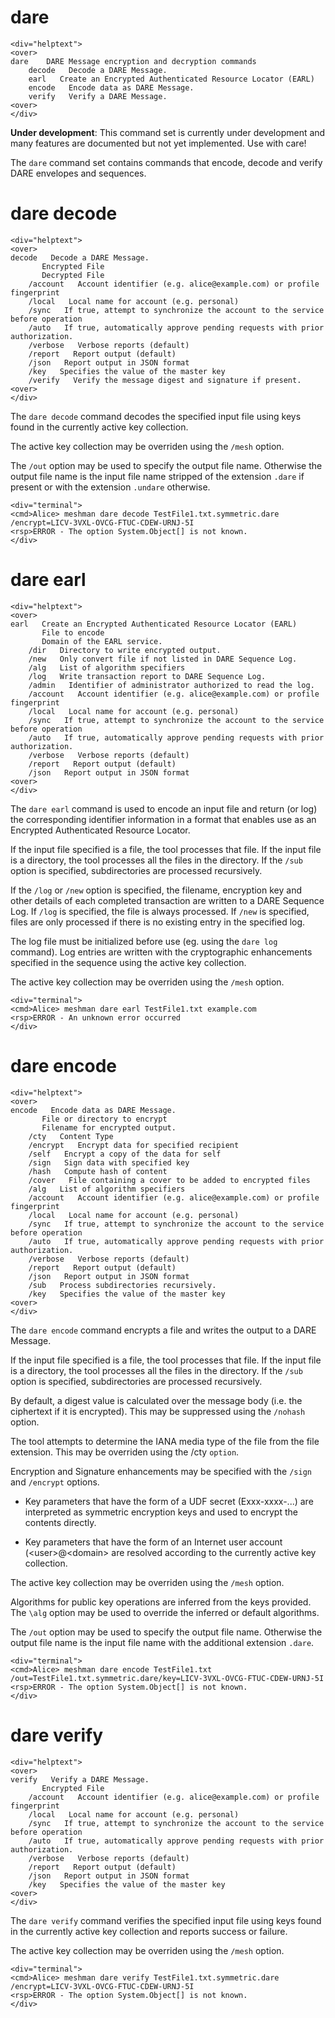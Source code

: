 # dare

~~~~
<div="helptext">
<over>
dare    DARE Message encryption and decryption commands
    decode   Decode a DARE Message.
    earl   Create an Encrypted Authenticated Resource Locator (EARL)
    encode   Encode data as DARE Message.
    verify   Verify a DARE Message.
<over>
</div>
~~~~

**Under development**: This command set is currently under development and many
features are documented but not yet implemented. Use with care!

The `dare` command set contains commands that encode, decode and verify 
DARE envelopes and sequences.





# dare decode

~~~~
<div="helptext">
<over>
decode   Decode a DARE Message.
       Encrypted File
       Decrypted File
    /account   Account identifier (e.g. alice@example.com) or profile fingerprint
    /local   Local name for account (e.g. personal)
    /sync   If true, attempt to synchronize the account to the service before operation
    /auto   If true, automatically approve pending requests with prior authorization.
    /verbose   Verbose reports (default)
    /report   Report output (default)
    /json   Report output in JSON format
    /key   Specifies the value of the master key
    /verify   Verify the message digest and signature if present.
<over>
</div>
~~~~

The `dare decode` command decodes the specified input file using keys found in the
currently active key collection.

The active key collection may be overriden using the `/mesh` option.

The `/out` option may be used to specify the output file name. Otherwise the output
file name is the input file name stripped of the extension `.dare` if present or
with the extension `.undare` otherwise.


~~~~
<div="terminal">
<cmd>Alice> meshman dare decode TestFile1.txt.symmetric.dare /encrypt=LICV-3VXL-OVCG-FTUC-CDEW-URNJ-5I
<rsp>ERROR - The option System.Object[] is not known.
</div>
~~~~






# dare earl

~~~~
<div="helptext">
<over>
earl   Create an Encrypted Authenticated Resource Locator (EARL)
       File to encode
       Domain of the EARL service.
    /dir   Directory to write encrypted output.
    /new   Only convert file if not listed in DARE Sequence Log.
    /alg   List of algorithm specifiers
    /log   Write transaction report to DARE Sequence Log.
    /admin   Identifier of administrator authorized to read the log.
    /account   Account identifier (e.g. alice@example.com) or profile fingerprint
    /local   Local name for account (e.g. personal)
    /sync   If true, attempt to synchronize the account to the service before operation
    /auto   If true, automatically approve pending requests with prior authorization.
    /verbose   Verbose reports (default)
    /report   Report output (default)
    /json   Report output in JSON format
<over>
</div>
~~~~

The `dare earl` command is used to encode an input file and return
(or log) the corresponding identifier information in a format that enables use
as an Encrypted Authenticated Resource Locator.

If the input file specified is a file, the tool processes that file. If the
input file is a directory, the tool processes all the files in the directory. If the
`/sub` option is specified, subdirectories are processed recursively.

If the `/log` or `/new` option is specified, the filename, encryption key and other details of
each completed transaction are written to a DARE Sequence Log. If `/log` is specified, the 
file is always processed. If `/new` is specified, files are only
processed if there is no existing entry in the specified log.

The log file must be initialized before use (eg. using the `dare log` 
command). Log entries are written with the cryptographic enhancements specified in
the sequence using the active key collection.

The active key collection may be overriden using the `/mesh` option.


~~~~
<div="terminal">
<cmd>Alice> meshman dare earl TestFile1.txt example.com
<rsp>ERROR - An unknown error occurred
</div>
~~~~




# dare encode

~~~~
<div="helptext">
<over>
encode   Encode data as DARE Message.
       File or directory to encrypt
       Filename for encrypted output.
    /cty   Content Type
    /encrypt   Encrypt data for specified recipient
    /self   Encrypt a copy of the data for self
    /sign   Sign data with specified key
    /hash   Compute hash of content
    /cover   File containing a cover to be added to encrypted files
    /alg   List of algorithm specifiers
    /account   Account identifier (e.g. alice@example.com) or profile fingerprint
    /local   Local name for account (e.g. personal)
    /sync   If true, attempt to synchronize the account to the service before operation
    /auto   If true, automatically approve pending requests with prior authorization.
    /verbose   Verbose reports (default)
    /report   Report output (default)
    /json   Report output in JSON format
    /sub   Process subdirectories recursively.
    /key   Specifies the value of the master key
<over>
</div>
~~~~

The `dare encode` command encrypts a file and writes the output to a DARE Message.

If the input file specified is a file, the tool processes that file. If the
input file is a directory, the tool processes all the files in the directory. If the
`/sub` option is specified, subdirectories are processed recursively.

By default, a digest value is calculated over the message body (i.e. the ciphertext
if it is encrypted). This may be suppressed using the `/nohash` option.

The tool attempts to determine the IANA media type of the file from the file 
extension. This may be overriden using the /cty `option`.

Encryption and Signature enhancements may be specified with the `/sign` and 
`/encrypt` options. 

* Key parameters that have the form of a UDF secret (Exxx-xxxx-...) are interpreted
as symmetric encryption keys and used to encrypt the contents directly.

* Key parameters that have the form of an Internet user account (\<user\>@\<domain\> are 
resolved according to the currently active key collection.

The active key collection may be overriden using the `/mesh` option.

Algorithms for public key operations are inferred from the keys provided. The 
`\alg` option may be used to override the inferred or default algorithms.

The `/out` option may be used to specify the output file name. Otherwise the output
file name is the input file name with the additional extension `.dare`.


~~~~
<div="terminal">
<cmd>Alice> meshman dare encode TestFile1.txt /out=TestFile1.txt.symmetric.dare/key=LICV-3VXL-OVCG-FTUC-CDEW-URNJ-5I
<rsp>ERROR - The option System.Object[] is not known.
</div>
~~~~




# dare verify

~~~~
<div="helptext">
<over>
verify   Verify a DARE Message.
       Encrypted File
    /account   Account identifier (e.g. alice@example.com) or profile fingerprint
    /local   Local name for account (e.g. personal)
    /sync   If true, attempt to synchronize the account to the service before operation
    /auto   If true, automatically approve pending requests with prior authorization.
    /verbose   Verbose reports (default)
    /report   Report output (default)
    /json   Report output in JSON format
    /key   Specifies the value of the master key
<over>
</div>
~~~~

The `dare verify` command verifies the specified input file using keys found in the
currently active key collection and reports success or failure.

The active key collection may be overriden using the `/mesh` option.



~~~~
<div="terminal">
<cmd>Alice> meshman dare verify TestFile1.txt.symmetric.dare /encrypt=LICV-3VXL-OVCG-FTUC-CDEW-URNJ-5I
<rsp>ERROR - The option System.Object[] is not known.
</div>
~~~~





